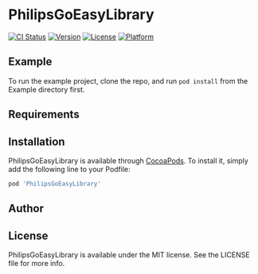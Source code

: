 # PhilipsGoEasyLibrary

[![CI Status](https://img.shields.io/travis/519955268@qq.com/PhilipsGoEasyLibrary.svg?style=flat)](https://travis-ci.org/519955268@qq.com/PhilipsGoEasyLibrary)
[![Version](https://img.shields.io/cocoapods/v/PhilipsGoEasyLibrary.svg?style=flat)](https://cocoapods.org/pods/PhilipsGoEasyLibrary)
[![License](https://img.shields.io/cocoapods/l/PhilipsGoEasyLibrary.svg?style=flat)](https://cocoapods.org/pods/PhilipsGoEasyLibrary)
[![Platform](https://img.shields.io/cocoapods/p/PhilipsGoEasyLibrary.svg?style=flat)](https://cocoapods.org/pods/PhilipsGoEasyLibrary)

## Example

To run the example project, clone the repo, and run `pod install` from the Example directory first.

## Requirements

## Installation

PhilipsGoEasyLibrary is available through [CocoaPods](https://cocoapods.org). To install
it, simply add the following line to your Podfile:

```ruby
pod 'PhilipsGoEasyLibrary'
```

## Author



## License

PhilipsGoEasyLibrary is available under the MIT license. See the LICENSE file for more info.
